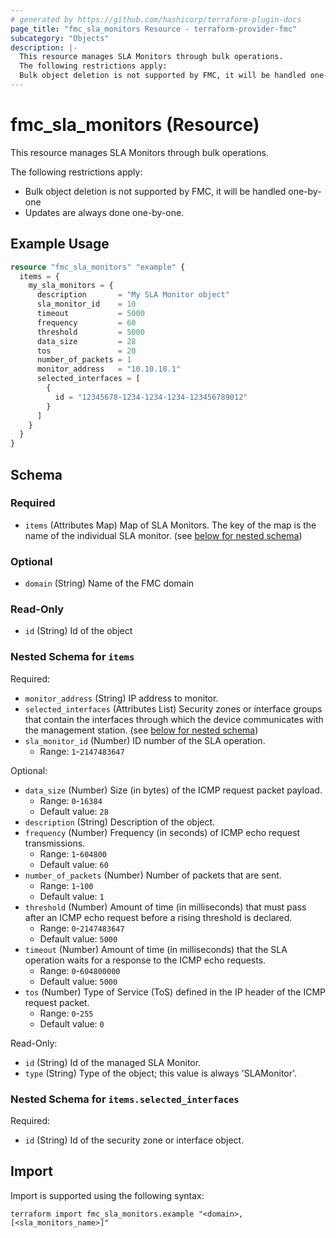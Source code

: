 ```yaml
---
# generated by https://github.com/hashicorp/terraform-plugin-docs
page_title: "fmc_sla_monitors Resource - terraform-provider-fmc"
subcategory: "Objects"
description: |-
  This resource manages SLA Monitors through bulk operations.
  The following restrictions apply:
  Bulk object deletion is not supported by FMC, it will be handled one-by-oneUpdates are always done one-by-one.
---
```


# fmc_sla_monitors (Resource)

This resource manages SLA Monitors through bulk operations.

The following restrictions apply:
  - Bulk object deletion is not supported by FMC, it will be handled one-by-one
  - Updates are always done one-by-one.

## Example Usage

```terraform
resource "fmc_sla_monitors" "example" {
  items = {
    my_sla_monitors = {
      description       = "My SLA Monitor object"
      sla_monitor_id    = 10
      timeout           = 5000
      frequency         = 60
      threshold         = 5000
      data_size         = 28
      tos               = 20
      number_of_packets = 1
      monitor_address   = "10.10.10.1"
      selected_interfaces = [
        {
          id = "12345678-1234-1234-1234-123456789012"
        }
      ]
    }
  }
}
```

<!-- schema generated by tfplugindocs -->
## Schema

### Required

- `items` (Attributes Map) Map of SLA Monitors. The key of the map is the name of the individual SLA monitor. (see [below for nested schema](#nestedatt--items))

### Optional

- `domain` (String) Name of the FMC domain

### Read-Only

- `id` (String) Id of the object

<a id="nestedatt--items"></a>
### Nested Schema for `items`

Required:

- `monitor_address` (String) IP address to monitor.
- `selected_interfaces` (Attributes List) Security zones or interface groups that contain the interfaces through which the device communicates with the management station. (see [below for nested schema](#nestedatt--items--selected_interfaces))
- `sla_monitor_id` (Number) ID number of the SLA operation.
  - Range: `1`-`2147483647`

Optional:

- `data_size` (Number) Size (in bytes) of the ICMP request packet payload.
  - Range: `0`-`16384`
  - Default value: `28`
- `description` (String) Description of the object.
- `frequency` (Number) Frequency (in seconds) of ICMP echo request transmissions.
  - Range: `1`-`604800`
  - Default value: `60`
- `number_of_packets` (Number) Number of packets that are sent.
  - Range: `1`-`100`
  - Default value: `1`
- `threshold` (Number) Amount of time (in milliseconds) that must pass after an ICMP echo request before a rising threshold is declared.
  - Range: `0`-`2147483647`
  - Default value: `5000`
- `timeout` (Number) Amount of time (in milliseconds) that the SLA operation waits for a response to the ICMP echo requests.
  - Range: `0`-`604800000`
  - Default value: `5000`
- `tos` (Number) Type of Service (ToS) defined in the IP header of the ICMP request packet.
  - Range: `0`-`255`
  - Default value: `0`

Read-Only:

- `id` (String) Id of the managed SLA Monitor.
- `type` (String) Type of the object; this value is always 'SLAMonitor'.

<a id="nestedatt--items--selected_interfaces"></a>
### Nested Schema for `items.selected_interfaces`

Required:

- `id` (String) Id of the security zone or interface object.

## Import

Import is supported using the following syntax:

```shell
terraform import fmc_sla_monitors.example "<domain>,[<sla_monitors_name>]"
```
